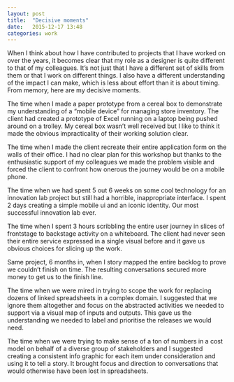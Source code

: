 ```yaml
---
layout: post
title:  "Decisive moments"
date:   2015-12-17 13:48
categories: work
---
```

When I think about how I have contributed to projects that I have worked on over the years, it becomes clear that my role as a designer is quite different to that of my colleagues. It’s not just that I have a different set of skills from them or that I work on different things. I also have a different understanding of the impact I can make, which is less about effort than it is about timing. From memory, here are my decisive moments.

The time when I made a paper prototype from a cereal box to demonstrate my understanding of a “mobile device” for managing store inventory. The client had created a prototype of Excel running on a laptop being pushed around on a trolley. My cereal box wasn’t well received but I like to think it made the obvious impracticality of their working solution clear.

The time when I made the client recreate their entire application form on the walls of their office. I had no clear plan for this workshop but thanks to the enthusiastic support of my colleagues we made the problem visible and forced the client to confront how onerous the journey would be on a mobile phone.

The time when we had spent 5 out 6 weeks on some cool technology for an innovation lab project but still had a horrible, inappropriate interface. I spent 2 days creating a simple mobile ui and an iconic identity. Our most successful innovation lab ever.

The time when I spent 3 hours scribbling the entire user journey in slices of frontstage to backstage activity on a whiteboard. The client had never seen their entire service expressed in a single visual before and it gave us obvious choices for slicing up the work.

Same project, 6 months in, when I story mapped the entire backlog to prove we couldn’t finish on time. The resulting conversations secured more money to get us to the finish line.

The time when we were mired in trying to scope the work for replacing dozens of linked spreadsheets in a complex domain. I suggested that we ignore them altogether and focus on the abstracted activities we needed to support via a visual map of inputs and outputs. This gave us the understanding we needed to label and prioritise the releases we would need.

The time when we were trying to make sense of a ton of numbers in a cost model on behalf of a diverse group of stakeholders and I suggested creating a consistent info graphic for each item under consideration and using it to tell a story. It brought focus and direction to conversations that would otherwise have been lost in spreadsheets.
